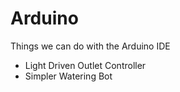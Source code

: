 # Arduino
Things we can do with the Arduino IDE
<ul>
<li>Light Driven Outlet Controller</li>
<li>Simpler Watering Bot</li>
</ul>
